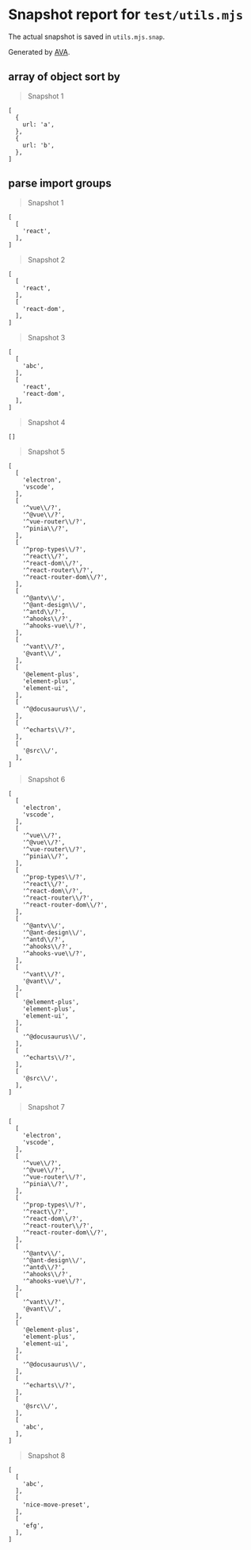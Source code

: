 # Snapshot report for `test/utils.mjs`

The actual snapshot is saved in `utils.mjs.snap`.

Generated by [AVA](https://avajs.dev).

## array of object sort by

> Snapshot 1

    [
      {
        url: 'a',
      },
      {
        url: 'b',
      },
    ]

## parse import groups

> Snapshot 1

    [
      [
        'react',
      ],
    ]

> Snapshot 2

    [
      [
        'react',
      ],
      [
        'react-dom',
      ],
    ]

> Snapshot 3

    [
      [
        'abc',
      ],
      [
        'react',
        'react-dom',
      ],
    ]

> Snapshot 4

    []

> Snapshot 5

    [
      [
        'electron',
        'vscode',
      ],
      [
        '^vue\\/?',
        '^@vue\\/?',
        '^vue-router\\/?',
        '^pinia\\/?',
      ],
      [
        '^prop-types\\/?',
        '^react\\/?',
        '^react-dom\\/?',
        '^react-router\\/?',
        '^react-router-dom\\/?',
      ],
      [
        '^@antv\\/',
        '^@ant-design\\/',
        '^antd\\/?',
        '^ahooks\\/?',
        '^ahooks-vue\\/?',
      ],
      [
        '^vant\\/?',
        '@vant\\/',
      ],
      [
        '@element-plus',
        'element-plus',
        'element-ui',
      ],
      [
        '^@docusaurus\\/',
      ],
      [
        '^echarts\\/?',
      ],
      [
        '@src\\/',
      ],
    ]

> Snapshot 6

    [
      [
        'electron',
        'vscode',
      ],
      [
        '^vue\\/?',
        '^@vue\\/?',
        '^vue-router\\/?',
        '^pinia\\/?',
      ],
      [
        '^prop-types\\/?',
        '^react\\/?',
        '^react-dom\\/?',
        '^react-router\\/?',
        '^react-router-dom\\/?',
      ],
      [
        '^@antv\\/',
        '^@ant-design\\/',
        '^antd\\/?',
        '^ahooks\\/?',
        '^ahooks-vue\\/?',
      ],
      [
        '^vant\\/?',
        '@vant\\/',
      ],
      [
        '@element-plus',
        'element-plus',
        'element-ui',
      ],
      [
        '^@docusaurus\\/',
      ],
      [
        '^echarts\\/?',
      ],
      [
        '@src\\/',
      ],
    ]

> Snapshot 7

    [
      [
        'electron',
        'vscode',
      ],
      [
        '^vue\\/?',
        '^@vue\\/?',
        '^vue-router\\/?',
        '^pinia\\/?',
      ],
      [
        '^prop-types\\/?',
        '^react\\/?',
        '^react-dom\\/?',
        '^react-router\\/?',
        '^react-router-dom\\/?',
      ],
      [
        '^@antv\\/',
        '^@ant-design\\/',
        '^antd\\/?',
        '^ahooks\\/?',
        '^ahooks-vue\\/?',
      ],
      [
        '^vant\\/?',
        '@vant\\/',
      ],
      [
        '@element-plus',
        'element-plus',
        'element-ui',
      ],
      [
        '^@docusaurus\\/',
      ],
      [
        '^echarts\\/?',
      ],
      [
        '@src\\/',
      ],
      [
        'abc',
      ],
    ]

> Snapshot 8

    [
      [
        'abc',
      ],
      [
        'nice-move-preset',
      ],
      [
        'efg',
      ],
    ]
